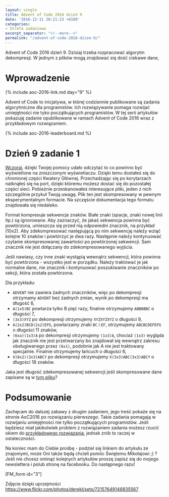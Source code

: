 ```yaml
---
layout: single
title: Advent of Code 2016 dzień 9
date: '2016-12-11 20:21:23 +0100'
categories:
- Strefa zadaniowa
excerpt_separator: "<!--more-->"
permalink: "/advent-of-code-2016-dzien-9/"
---
```

Advent of Code 2016 dzień 9. Dzisiaj trzeba rozpracować algorytm dekompresji. W jednym z plików mogą znajdować się dość ciekawe dane,

# Wprowadzenie
  
{% include aoc-2016-link.md day="9" %}

Advent of Code to inicjatywa, w której codziennie publikowane są zadania algorytmiczne dla programistów. Ich rozwiązywanie pomaga rozwijać umiejętności nie tyko początkujących programistów. W tej serii artykułów pokazuję zadanie opublikowane w ramach Advent of Code 2016 wraz z przykładowym rozwiązaniem.

{% include aoc-2016-leaderboard.md %}

# Dzień 9 zadanie 1
  
[Wczoraj](http://www.samouczekprogramisty.pl/advent-of-code-2016-dzien-8/), dzięki Twojej pomocy udało odczytać to co powinno być wyświetlone na zniszczonym wyświetlaczu. Dzięki temu dostałeś się do chronionej części Kwatery Głównej. Przechadzając się po korytarzach natknąłeś się na port, dzięki któremu możesz dostać się do pozostałej części sieci. Pobieżnie przeskanowałeś interesujące pliki, jeden z nich szczególnie przykuł Twoją uwagę. Plik ten jest skompresowany w pewnym eksperymentalnym formacie. Na szczęście dokumentacja tego formatu znajdowała się niedaleko.

Format kompresuje sekwencje znaków. Białe znaki (spacje, znaki nowej linii itp.) są ignorowane. Aby zaznaczyć, że jakaś sekwencja powinna być powtórzona, umieszcza się przed nią odpowiedni znacznik, na przykład (10x2). Aby zdekompresować następującą po nim sekwencję należy wziąć kolejne 10 znaków i powtórzyć je dwa razy. Następnie należy kontynuować czytanie skompresowanej zawartości po powtórzonej sekwencji. Sam znacznik nie jest dołączany do zdekompresowanego wyjścia.

Jeśli nawiasy, czy inne znaki wystąpią wewnątrz sekwencji, która powinna być powtórzona - wszystko jest w porządku. Należy traktować je jak normalne dane, nie znacznik i kontynuować poszukiwanie znaczników po sekcji, która została powtórzona.

Dla przykładu:

- `ADVENT` nie zawiera żadnych znaczników, więc po dekompresji otrzymamy `ADVENT` bez żadnych zmian, wynik po dekompresji ma długość 6,
- `A(1x5)BC` powtarza tylko B pięć razy, finalnie otrzymujemy `ABBBBBC` o długości 7,
- `(3x3)XYZ` po dekompresji otrzymujemy `XYZXYZXYZ` o długości 9,
- `A(2x2)BCD(2x2)EFG`, powtarzamy znaki `BC` i `EF`, otrzymujemy `ABCBCDEFEFG` o długości 11 znaków,
- `(6xa)(1x3)A` po dekompresji otrzymujemy `(1x3)A`, chociaż `(1x3)` wygląda jak znacznik nie jest przetwarzany bo znajdował się wewnątrz zakresu obsługiwanego przez `(6x1)`, podobnie jak A nie jest traktowany specjalnie. Finalnie otrzymujemy łańcuch o długości 6,
- `X(8x2)(3x3)ABCY` po dekompresji otrzymujemy `X(3x3)ABC(3x3)ABCY` o długości 18 znaków.
  
  
Jaka jest długość zdekompresowanej sekwencji jeśli skompresowane dane zapisane są w [tym pliku](https://raw.githubusercontent.com/SamouczekProgramisty/StrefaZadaniowaSamouka/master/05_aoc_2016/src/main/test/resources/day09_input.txt)?
# Podsumowanie
  
Zachęcam do dalszej zabawy z drugim zadaniem, jego treść pokaże się na stronie AoC2016 po rozwiązaniu pierwszego. Takie zadania pomagają w rozwijaniu umiejętności nie tylko początkujących programistów. Jeśli będziesz miał jakikolwiek problem z rozwiązaniem zadania możesz rzucić okiem do [przykładowego rozwiązania](https://github.com/SamouczekProgramisty/StrefaZadaniowaSamouka/tree/master/05_aoc_2016/src/main/java/pl/samouczekprogramisty/szs/aoc2016/day09), jednak zrób to raczej w ostateczności.

Na koniec mam do Ciebie prośbę - podziel się linkiem do artykułu ze znajomymi, może Oni także będą chcieli pomóc Świętemu Mikołajowi ;) ? Jeśli nie chcesz ominąć kolejnych artykułów proszę zapisz się do mojego newslettera i polub stronę na facebooku. Do następnego razu!

[FM\_form id="3"]

Zdjęcie dzięki uprzejmości https://www.flickr.com/photos/derekl/sets/72157649148835567

&nbsp;

&nbsp;

&nbsp;

&nbsp;


